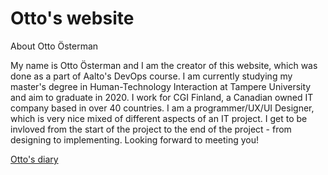 # Otto's website

About Otto Österman

My name is Otto Österman and I am the creator of this website, which was done as a part of Aalto's DevOps course. I am currently studying my master's degree in Human-Technology Interaction at Tampere University and aim to graduate in 2020. I work for CGI Finland, a Canadian owned IT company based in over 40 countries. I am a programmer/UX/UI Designer, which is very nice mixed of different aspects of an IT project. I get to be invloved from the start of the project to the end of the project - from designing to implementing. Looking forward to meeting you!

[Otto's diary](diary-049.md)